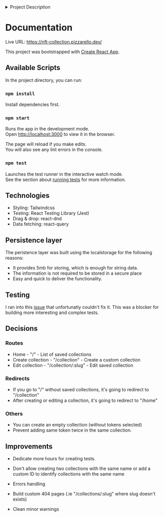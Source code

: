 <details>
  <summary>Project Description</summary>

# Frontend take-home: Custom Collections

In the NFT world tokens are organized in Collections. Most of the times, each collection groups thousands of NFTs making it a bit hard to keep track of what's happening with the specific tokens we're interested in.

For this take-home, we want you to build a little piece of the platform that will help users group tokens into one Custom Collection that can be followed and monitored. We want you to build a web app that lists all NFT collections available in the [Reservoir API](https://docs.reservoir.tools/reference), and will let the user select which particular tokens will be included in their own Custom Collection.

![](create-custom-collection.png)

On the left side the user can select a collection from the dropdown. Then the token list below the dropdown will list the available NFTs in that collection.

The user should be able to drag & drop items into the right side section to add this item to the Custom Collection. Items added to the Custom Collection could be removed (this could be performed by clicking a call-to-action in each card).

A Custom Collection should have a non-empty name and we should give the user the ability to persist the Custom Collection.

Later the user should be able to see the list of created Custon Collections in the app.

![](custom-collection-list.png)

Note that the wireframes in this document are just for reference. More UI elements will be required to be able to implement all features.

## Notes

- We only require the app to be built using React.
- You're free to use any other library.
- Some persistency layer is required. You're allowed to use any tecnology/architecture/pattern.

## Deliverable:

- Please fork this repo and push your solution.
- Runnable code in a local environment.
- Proper documentation, explaining design desitions and providing instruction for the setup of the local environment.
- Appropriate testing.

## Evaluation Criteria:

We should be able to execute your solution without much hassle, and the app should be intuitive to use. We will evaluate your code based on clarity, performance, and maintainability. Make sure to include relevant tests and documentation.

Let us know if you have any questions. Happy coding!

</details>

# Documentation

Live URL: https://nft-collection.pizzarello.dev/

This project was bootstrapped with [Create React App](https://github.com/facebook/create-react-app).

## Available Scripts

In the project directory, you can run:

### `npm install`

Install dependencies first.

### `npm start`

Runs the app in the development mode.\
Open [http://localhost:3000](http://localhost:3000) to view it in the browser.

The page will reload if you make edits.\
You will also see any lint errors in the console.

### `npm test`

Launches the test runner in the interactive watch mode.\
See the section about [running tests](https://facebook.github.io/create-react-app/docs/running-tests) for more information.

## Technologies

- Styling: Tailwindcss
- Testing: React Testing Library (Jest)
- Drag & drop: react-dnd
- Data fetching: react-query

## Persistence layer

The peristence layer was built using the localstorage for the following reasons:

- It provides 5mb for storing, which is enough for string data.
- The information is not required to be stored in a secure place
- Easy and quick to deliver the functionality.

## Testing

I ran into this [issue](https://github.com/react-dnd/react-dnd/issues/3443) that unfortunatly couldn't fix it. This was a blocker for building more interesting and complex tests.

## Decisions

### Routes

- Home - "/" - List of saved collections
- Create collection - "/collection" - Create a custom collection
- Edit collection - "/collection/:slug" - Edit saved collection

### Redirects

- If you go to "/" without saved collections, it's going to redirect to "/collection"
- After creating or editing a collection, it's going to redirect to "/home"

### Others

- You can create an empty collection (without tokens selected)
- Prevent adding same token twice in the same collection.

## Improvements

- Dedicate more hours for creating tests.

- Don't allow creating two collections with the same name or add a custom ID to identify collections with the same name

- Errors handling

- Build custom 404 pages (.ie "/collections/:slug" where slug doesn't exists)

- Clean minor warnings
